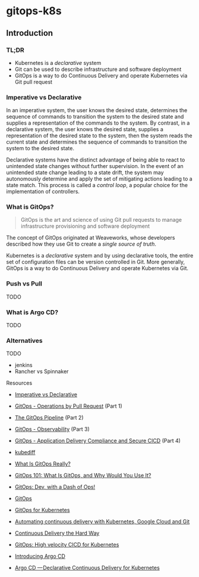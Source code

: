 # gitops-k8s

## Introduction

### TL;DR

* Kubernetes is a *declarative* system
* Git can be used to describe infrastructure and software deployment
* GitOps is a way to do Continuous Delivery and operate Kubernetes via Git pull request

### Imperative vs Declarative

In an imperative system, the user knows the desired state, determines the sequence of commands to transition the system to the desired state and supplies a representation of the commands to the system.
By contrast, in a declarative system, the user knows the desired state, supplies a representation of the desired state to the system, then the system reads the current state and determines the sequence of commands to transition the system to the desired state.

Declarative systems have the distinct advantage of being able to react to unintended state changes without further supervision. In the event of an unintended state change leading to a state drift, the system may autonomously determine and apply the set of mitigating actions leading to a state match. This process is called a *control loop*, a popular choice for the implementation of controllers.

### What is GitOps?

> GitOps is the art and science of using Git pull requests to manage infrastructure provisioning and software deployment

The concept of GitOps originated at Weaveworks, whose developers described how they use Git to create a *single source of truth*.

Kubernetes is a *declarative* system and by using declarative tools, the entire set of configuration files can be version controlled in Git. More generally, GitOps is a way to do Continuous Delivery and operate Kubernetes via Git.

### Push vs Pull

TODO

### What is Argo CD?

TODO

### Alternatives

TODO

* jenkins
* Rancher vs Spinnaker

Resources

* [Imperative vs Declarative](https://medium.com/@dominik.tornow/imperative-vs-declarative-8abc7dcae82e)

* [GitOps - Operations by Pull Request](https://www.weave.works/blog/gitops-operations-by-pull-request) (Part 1)
* [The GitOps Pipeline](https://www.weave.works/blog/the-gitops-pipeline) (Part 2)
* [GitOps - Observability](https://www.weave.works/blog/gitops-part-3-observability) (Part 3)
* [GitOps - Application Delivery Compliance and Secure CICD](https://www.weave.works/blog/gitops-compliance-and-secure-cicd) (Part 4)
* [kubediff](https://github.com/weaveworks/kubediff)

* [What Is GitOps Really?](https://www.weave.works/blog/what-is-gitops-really)
* [GitOps 101: What Is GitOps, and Why Would You Use It?](https://www.twistlock.com/2018/08/06/gitops-101-gitops-use)
* [GitOps: Dev, with a Dash of Ops!](https://www.cloudbees.com/blog/gitops-dev-dash-ops)
* [GitOps](https://www.weave.works/technologies/gitops)
* [GitOps for Kubernetes](https://thenewstack.io/gitops-kubernetes-devops-iteration-focused-declarative-infrastructure)
* [Automating continuous delivery with Kubernetes, Google Cloud and Git](https://vimeo.com/255633066)
* [Continuous Delivery the Hard Way](https://www.weave.works/blog/continuous-delivery-the-hard-way)
* [GitOps: High velocity CICD for Kubernetes](https://www.weave.works/blog/gitops-high-velocity-cicd-for-kubernetes)

* [Introducing Argo CD](https://blog.argoproj.io/introducing-argo-cd-declarative-continuous-delivery-for-kubernetes-da2a73a780cd)
* [Argo CD — Declarative Continuous Delivery for Kubernetes](https://argoproj.github.io/argo-cd)
